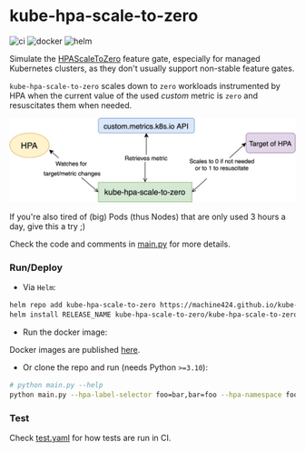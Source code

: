 # kube-hpa-scale-to-zero

![ci](https://github.com/machine424/kube-hpa-scale-to-zero/actions/workflows/test.yaml/badge.svg)
![docker](https://github.com/machine424/kube-hpa-scale-to-zero/actions/workflows/docker.yaml/badge.svg)
![helm](https://github.com/machine424/kube-hpa-scale-to-zero/actions/workflows/helm.yaml/badge.svg)

Simulate the [HPAScaleToZero](https://kubernetes.io/docs/reference/command-line-tools-reference/feature-gates/) feature gate, especially for managed Kubernetes clusters,
as they don't usually support non-stable feature gates.

`kube-hpa-scale-to-zero` scales down to `zero` workloads instrumented by HPA when the current value of the used _custom_ metric is `zero` and resuscitates them when needed.

![how](./how.png)

If you're also tired of (big) Pods (thus Nodes) that are only used 3 hours a day, give this a try ;)

Check the code and comments in [main.py](./main.py) for more details.

### Run/Deploy

- Via `Helm`:

```bash
helm repo add kube-hpa-scale-to-zero https://machine424.github.io/kube-hpa-scale-to-zero
helm install RELEASE_NAME kube-hpa-scale-to-zero/kube-hpa-scale-to-zero -n RELEASE_NAMESPACE
```
- Run the docker image:

Docker images are published [here](https://hub.docker.com/r/machine424/kube-hpa-scale-to-zero).

- Or clone the repo and run (needs Python `>=3.10`):

```bash
# python main.py --help
python main.py --hpa-label-selector foo=bar,bar=foo --hpa-namespace foo
```

### Test

Check [test.yaml](./.github/workflows/test.yaml) for how tests are run in CI.